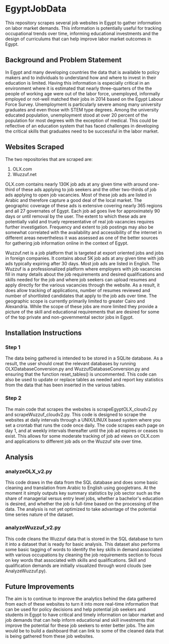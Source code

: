 # EgyptJobData

This repository scrapes several job websites in Egypt to gather information on labor market demands.  This information is potentially useful for tracking occupational trends over time, informing educational investments and the design of curriculums that can help improve labor market outcomes in Egypt.  

## Background and Problem Statement

In Egypt and many developing countries the data that is available to policy makers and to individuals to understand how and where to invest in their education is limited.  Having this information is especially critical in an environment where it is estimated that nearly three-quarters of the the people of working age were out of the labor force, unemployed, informally employed or not-well matched their jobs in 2014 based on the Egypt Labour Force Survey.  Unemployment is particularly severe among many university graduates and even those with STEM type degrees.  Among the university educated population, unemployment stood at over 20 percent of the population for most degrees with the exception of medical.  This could be reflective of an education system that has faced challenges in developing the critical skills that graduates need to be successful in the labor market.

## Websites Scraped

The two repositories that are scraped are:

1. OLX.com
2. Wuzzuf.net

OLX.com contains nearly 130K job ads at any given time with around one-third of these ads applying to job seekers and the other two-thirds of job ads applying to open job vacancies.  Most of these job ads are listed in Arabic and therefore capture a good deal of the local market.  The geographic coverage of these ads is extensive covering nearly 365 regions and all 27 governates of Egypt. Each job ad goes live for approximately 90 days or until removal by the user.  The extent to which these ads are potentially valid and truely representative of real job vacancies requires further investigation.  Frequency and extent to job postings may also be somewhat correlated with the availability and accessibility of the internet in different areas nevertheless it was assessed as one of the better sources for gathering job information online in the context of Egypt.

Wuzzuf.net is a job platform that is targeted at export oriented jobs and jobs in foreign companies.  It contains about 5K job ads at any given time with job ads typically expiring after 30 days.  Most job ads are listed in English.  The Wuzzuf is a professionalized platform where employers with job vacancies fill in many details about the job requirements and desired qualifications and skills needed for the job and where job seekers can upload resumes and apply directly for the various vacancies through the website.  As a result, it does allow tracking of applications, number of resumes reviewed and number of shortlisted candidates that apply to the job ads over time.  The geographic scope is currently primarily limited to greater Cairo and Alexandria.  While the scope of these jobs are more limited they provide a picture of the skill and educational requirements that are desired for some of the top private and non-governmental sector jobs in Egypt.

## Installation Instructions

### Step 1

The data being gathered is intended to be stored in a SQLite database.  As a result, the user should creat the relevant databases by running OLXDatabaseConversion.py and WuzzufDatabaseConversion.py and ensuring that the function reset_tables() is uncommented.  This code can also be used to update or replace tables as needed and report key statistics from the data that has been inserted in the various tables.

### Step 2

The main code that scrapes the websites is scrapeEgyptOLX_cloudv2.py and scrapeWuzzuf_cloudv2.py.  This code is designed to scrape the websites at daily intervals through a UNIX/LINUX based system where you set a crontab that runs the code once daily.  The code scrapes each page on day 1, and at weekly intervals thereafter until the job ad expires or ceases to exist.  This allows for some moderate tracking of job ad views on OLX.com and applications to different job ads on the Wuzzuf site over time.

## Analysis

### analyzeOLX_v2.py

This code draws in the data from the SQL database and does some basic cleaning and translation from Arabic to English using googletrans.  At the moment it simply outputs key summary statistics by job sector such as the share of managerial versus entry level jobs, whether a bachelor's education is desired, and whether the job is full-time based on the processing of the data.  The analysis is not yet optimized to take advantage of the potential time series nature of the dataset.

### analyzeWuzzuf_v2.py

This code cleans the Wuzzuf data that is stored in the SQL database to turn it into a dataset that is ready for basic analysis.  This dataset also performs some basic tagging of words to identify the key skills in demand associated with various occupations by cleaning the job requirements section to focus on key words that associated with skills and qualifications.  Skill and qualification demands are initially visualized through word clouds (see AnalyzeWuzzuf.py).

## Future Improvements

The aim is to continue to improve the analytics behind the data gathered from each of these websites to turn it into more real-time information that can be used for policy decisions and help potential job seekers and students in Egypt to have critical and timely information on labor market and job demands that can help inform educational and skill investments that improve the potential for these job seekers to enter better jobs.  The aim would be to build a dashboard that can link to some of the cleaned data that is being gathered from these job websites.
